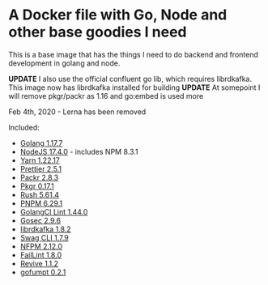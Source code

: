 # A Docker file with Go, Node and other base goodies I need

This is a base image that has the things I need to do backend and frontend development in golang and node.

**UPDATE** I also use the official confluent go lib, which requires librdkafka. This image now has librdkafka installed for building
**UPDATE** At somepoint I will remove pkgr/packr as 1.16 and go:embed is used more

Feb 4th, 2020 - Lerna has been removed

Included:

- [Golang 1.17.7](https://golang.org/dl/)
- [NodeJS 17.4.0](https://nodejs.org/en/download/current/) - includes NPM 8.3.1
- [Yarn 1.22.17](https://www.npmjs.com/package/yarn)
- [Prettier 2.5.1](https://www.npmjs.com/package/prettier)
- [Packr 2.8.3](https://github.com/gobuffalo/packr)
- [Pkgr 0.17.1](https://github.com/markbates/pkger)
- [Rush 5.61.4](https://www.npmjs.com/package/@microsoft/rush)
- [PNPM 6.29.1](https://www.npmjs.com/package/pnpm)
- [GolangCI Lint 1.44.0](https://github.com/golangci/golangci-lint)
- [Gosec 2.9.6](https://github.com/securego/gosec)
- [librdkafka 1.8.2](https://github.com/edenhill/librdkafka)
- [Swag CLI 1.7.9](https://github.com/swaggo/swag)
- [NFPM 2.12.0](https://github.com/goreleaser/nfpm)
- [FailLint 1.8.0](https://github.com/fatih/faillint)
- [Revive 1.1.2](https://github.com/mgechev/revive)
- [gofumpt 0.2.1](https://github.com/mvdan/gofumpt)
